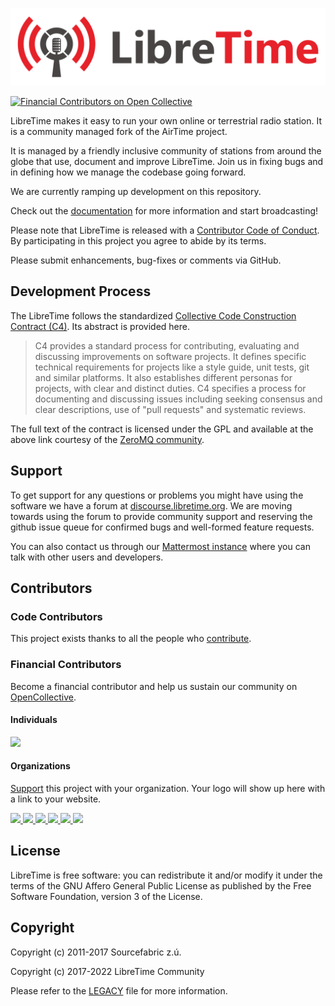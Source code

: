 ![](website/static/img/logo-512px.png)

[![Financial Contributors on Open Collective](https://opencollective.com/libretime/all/badge.svg?label=financial+contributors)](https://opencollective.com/libretime)

LibreTime makes it easy to run your own online or terrestrial radio station. It
is a community managed fork of the AirTime project.

It is managed by a friendly inclusive community of stations from around the
globe that use, document and improve LibreTime. Join us in fixing bugs and in
defining how we manage the codebase going forward.

We are currently ramping up development on this repository.

Check out the [documentation](https://libretime.org) for more information and
start broadcasting!

Please note that LibreTime is released with a [Contributor Code
of Conduct](https://github.com/libretime/organization/blob/main/CODE_OF_CONDUCT.md).
By participating in this project you agree to abide by its terms.

Please submit enhancements, bug-fixes or comments via GitHub.

## Development Process

The LibreTime follows the standardized [Collective Code Construction
Contract (C4)](https://rfc.zeromq.org/spec:42/C4/). Its abstract is
provided here.

> C4 provides a standard process for contributing, evaluating and
> discussing improvements on software projects. It defines specific
> technical requirements for projects like a style guide, unit tests,
> git and similar platforms. It also establishes different personas
> for projects, with clear and distinct duties. C4 specifies a process
> for documenting and discussing issues including seeking consensus
> and clear descriptions, use of "pull requests" and systematic reviews.

The full text of the contract is licensed under the GPL and available at
the above link courtesy of the [ZeroMQ community](https://zeromq.org/).

## Support

To get support for any questions or problems you might have using the software
we have a forum at [discourse.libretime.org](https://discourse.libretime.org).
We are moving towards using the forum to provide community support and reserving
the github issue queue for confirmed bugs and well-formed feature requests.

You can also contact us through our [Mattermost instance](https://chat.libretime.org)
where you can talk with other users and developers.

## Contributors

### Code Contributors

This project exists thanks to all the people who [contribute](CONTRIBUTING.md).

### Financial Contributors

Become a financial contributor and help us sustain our community on
[OpenCollective](https://opencollective.com/libretime/contribute).

#### Individuals

<a href="https://opencollective.com/libretime">
    <img src="https://opencollective.com/libretime/individuals.svg?width=890">
</a>

#### Organizations

[Support](https://opencollective.com/libretime/contribute) this project with
your organization. Your logo will show up here with a link to your website.

<a href="https://opencollective.com/libretime/organization/0/website">
    <img src="https://opencollective.com/libretime/organization/0/avatar.svg">
</a>
<a href="https://opencollective.com/libretime/organization/1/website">
    <img src="https://opencollective.com/libretime/organization/1/avatar.svg">
</a>
<a href="https://opencollective.com/libretime/organization/2/website">
    <img src="https://opencollective.com/libretime/organization/2/avatar.svg">
</a>
<a href="https://opencollective.com/libretime/organization/3/website">
    <img src="https://opencollective.com/libretime/organization/3/avatar.svg">
</a>
<a href="https://opencollective.com/libretime/organization/4/website">
    <img src="https://opencollective.com/libretime/organization/4/avatar.svg">
</a>
<a href="https://opencollective.com/libretime/organization/5/website">
    <img src="https://opencollective.com/libretime/organization/5/avatar.svg">
</a>

## License

LibreTime is free software: you can redistribute it and/or
modify it under the terms of the GNU Affero General Public
License as published by the Free Software Foundation,
version 3 of the License.

## Copyright

Copyright (c) 2011-2017 Sourcefabric z.ú.

Copyright (c) 2017-2022 LibreTime Community

Please refer to the [LEGACY](./LEGACY.md) file for more information.
